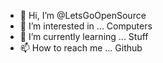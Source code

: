 - 👋 Hi, I’m @LetsGoOpenSource
- 👀 I’m interested in ... Computers
- 🌱 I’m currently learning ... Stuff
- 📫 How to reach me ... Github

<!---
LetsGoOpenSource/LetsGoOpenSource is a ✨ special ✨ repository because its `README.md` (this file) appears on your GitHub profile.
You can click the Preview link to take a look at your changes.
--->

